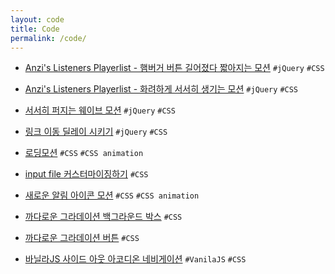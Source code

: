 ```yaml
---
layout: code
title: Code
permalink: /code/
---
```


- [Anzi's Listeners Playerlist - 햄버거 버튼 길어졌다 짧아지는 모션][link_bMvNgz] `#jQuery` `#CSS`

[link_bMvNgz]: https://codepen.io/verysomenice/pen/bMvNgz

- [Anzi's Listeners Playerlist - 화려하게 서서히 생기는 모션][link_bMvNgz] `#jQuery` `#CSS`

[link_bMvNgz]: https://codepen.io/verysomenice/pen/bMvNgz

- [서서히 퍼지는 웨이브 모션][link_rRpPqq] `#jQuery` `#CSS`

[link_rRpPqq]: https://codepen.io/verysomenice/pen/rRpPqq

- [링크 이동 딜레이 시키기][link_LaQYzN] `#jQuery` `#CSS`

[link_LaQYzN]: https://codepen.io/verysomenice/pen/LaQYzN

- [로딩모션][link_mopNJL] `#CSS` `#CSS animation`

[link_mopNJL]: https://codepen.io/verysomenice/pen/mopNJL

- [input file 커스터마이징하기][link_YgYoEZ] `#CSS`

[link_YgYoEZ]: https://codepen.io/verysomenice/pen/YgYoEZ

- [새로운 알림 아이콘 모션][link_xBmxag] `#CSS` `#CSS animation`

[link_xBmxag]: https://codepen.io/verysomenice/pen/xBmxag

- [까다로운 그라데이션 백그라운드 박스][link_XWWrNeO] `#CSS`

[link_XWWrNeO]: https://codepen.io/verysomenice/pen/XWWrNeO

- [까다로운 그라데이션 버튼][link_wvvwJmK] `#CSS`

[link_wvvwJmK]: https://codepen.io/verysomenice/pen/wvvwJmK

- [바닐라JS 사이드 아웃 아코디온 네비게이션][link_dxpKBm] `#VanilaJS` `#CSS`

[link_dxpKBm]: https://codepen.io/verysomenice/pen/dxpKBm
